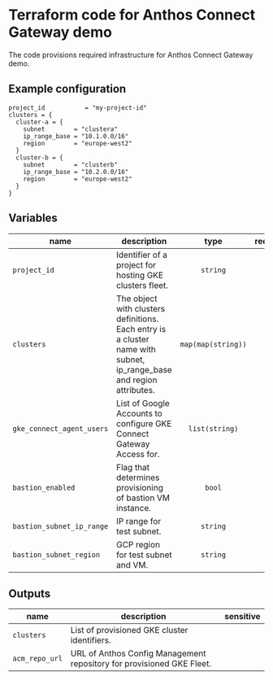 # Terraform code for Anthos Connect Gateway demo

The code provisions required infrastructure for Anthos Connect Gateway demo.

## Example configuration

```hcl
project_id           = "my-project-id"
clusters = {
  cluster-a = {
    subnet        = "clustera"
    ip_range_base = "10.1.0.0/16"
    region        = "europe-west2"
  }
  cluster-b = {
    subnet        = "clusterb"
    ip_range_base = "10.2.0.0/16"
    region        = "europe-west2"
  }
}
```

## Variables

| name | description | type | required | default |
|---|---|:---:|:---:|:---:|
| `project_id` | Identifier of a project for hosting GKE clusters fleet. | `string` | ✓ | |
| `clusters` | The object with clusters definitions. Each entry is a cluster name with subnet, ip_range_base and region attributes. | `map(map(string))` | ✓ | |
| `gke_connect_agent_users` | List of Google Accounts to configure GKE Connect Gateway Access for. | `list(string)` |  | `[]` |
| `bastion_enabled` | Flag that determines provisioning of bastion VM instance. | `bool` | | `false` |
| `bastion_subnet_ip_range` | IP range for test subnet. | `string` | | `172.16.1.0/24` |
| `bastion_subnet_region` | GCP region for test subnet and VM. |  `string` | | `europe-west2` |

## Outputs

| name | description | sensitive |
|---|---|:---:|
| `clusters` | List of provisioned GKE cluster identifiers. |  |
| `acm_repo_url` | URL of Anthos Config Management repository for provisioned GKE Fleet. |  |
